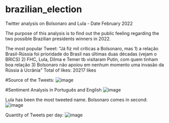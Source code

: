 # brazilian_election

Twitter analysis on Bolsonaro and Lula - Date February 2022

The purpose of this analysis is to find out the public feeling regarding the two possible Brazilian presidents winners in 2022. 

The most popular Tweet: 
"Já fiz mil críticas a Bolsonaro, mas 1) a relação Brasil-Rússia foi prioridade do Brasil nas últimas duas décadas (vejam o BRICS) 2) FHC, Lula, Dilma e Temer tb visitaram Putin, com quem tinham boa relação 3) Bolsonaro não apoiou em nenhum momento uma invasão da Rússia à Ucrânia" Total of likes: 20217 likes

#Source of the Tweets:
![image](https://user-images.githubusercontent.com/45396041/154853487-88124448-b570-4a4b-933c-d72f91a0a6cd.png)

#Sentiment Analysis in Português and English
![image](https://user-images.githubusercontent.com/45396041/154853629-03f1038c-c6b6-4d25-b6b9-0338b79bf77a.png)

Lula has been the most tweeted name. Bolsonaro comes in second:
![image](https://user-images.githubusercontent.com/45396041/154853753-71f3aa84-08ef-457d-8e34-ad91d566b42a.png)

Quantity of Tweets per day:
![image](https://user-images.githubusercontent.com/45396041/154857151-4c891879-feb6-4f06-a8d4-eefe19869fef.png)
